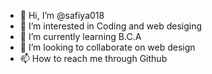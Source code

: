 - 👋 Hi, I’m @safiya018
- 👀 I’m interested in Coding and web desiging
- 🌱 I’m currently learning B.C.A
- 💞️ I’m looking to collaborate on web design
- 📫 How to reach me through Github

<!---![Uploading undraw_Learning_re_32qv.png…]()

safiya018/safiya018 is a ✨ special ✨ repository because its `README.md` (this file) appears on your GitHub profile.
You can click the Preview link to take a look at your changes.
--->
